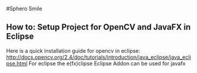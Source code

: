 #Sphero Smile

## How to: Setup Project for OpenCV and JavaFX in Eclipse
Here is a quick installation guide for opencv in eclipse:
http://docs.opencv.org/2.4/doc/tutorials/introduction/java_eclipse/java_eclipse.html
For eclipse the e(fx)clipse Eclipse Addon can be used for javafx


 

